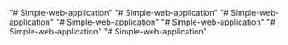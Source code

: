 "# Simple-web-application" 
"# Simple-web-application" 
"# Simple-web-application" 
"# Simple-web-application" 
"# Simple-web-application" 
"# Simple-web-application" 
"# Simple-web-application" 
